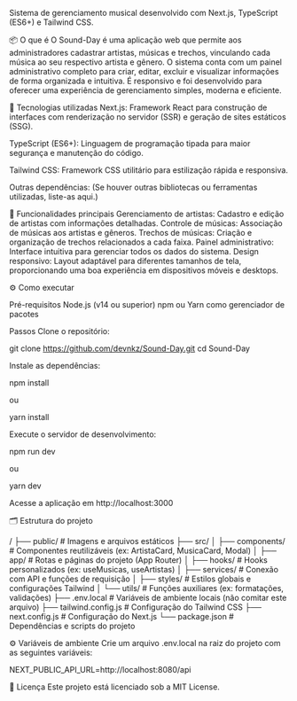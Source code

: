 Sistema de gerenciamento musical desenvolvido com Next.js, TypeScript (ES6+) e Tailwind CSS.

📦 O que é
O Sound-Day é uma aplicação web que permite aos administradores cadastrar artistas, músicas e trechos, vinculando cada música ao seu respectivo artista e gênero.
O sistema conta com um painel administrativo completo para criar, editar, excluir e visualizar informações de forma organizada e intuitiva.
É responsivo e foi desenvolvido para oferecer uma experiência de gerenciamento simples, moderna e eficiente.

🚀 Tecnologias utilizadas
Next.js: Framework React para construção de interfaces com renderização no servidor (SSR) e geração de sites estáticos (SSG).

TypeScript (ES6+): Linguagem de programação tipada para maior segurança e manutenção do código.

Tailwind CSS: Framework CSS utilitário para estilização rápida e responsiva.

Outras dependências: (Se houver outras bibliotecas ou ferramentas utilizadas, liste-as aqui.)

🧰 Funcionalidades principais
Gerenciamento de artistas: Cadastro e edição de artistas com informações detalhadas.
Controle de músicas: Associação de músicas aos artistas e gêneros.
Trechos de músicas: Criação e organização de trechos relacionados a cada faixa.
Painel administrativo: Interface intuitiva para gerenciar todos os dados do sistema.
Design responsivo: Layout adaptável para diferentes tamanhos de tela, proporcionando uma boa experiência em dispositivos móveis e desktops.

⚙️ Como executar

Pré-requisitos
Node.js (v14 ou superior)
npm ou Yarn como gerenciador de pacotes

Passos
Clone o repositório:

git clone https://github.com/devnkz/Sound-Day.git
cd Sound-Day


Instale as dependências:

npm install


ou

yarn install


Execute o servidor de desenvolvimento:

npm run dev


ou

yarn dev


Acesse a aplicação em http://localhost:3000

🗂️ Estrutura do projeto

/
├── public/           # Imagens e arquivos estáticos
├── src/
│   ├── components/   # Componentes reutilizáveis (ex: ArtistaCard, MusicaCard, Modal)
│   ├── app/          # Rotas e páginas do projeto (App Router)
│   ├── hooks/        # Hooks personalizados (ex: useMusicas, useArtistas)
│   ├── services/     # Conexão com API e funções de requisição
│   ├── styles/       # Estilos globais e configurações Tailwind
│   └── utils/        # Funções auxiliares (ex: formatações, validações)
├── .env.local        # Variáveis de ambiente locais (não comitar este arquivo)
├── tailwind.config.js # Configuração do Tailwind CSS
├── next.config.js     # Configuração do Next.js
└── package.json       # Dependências e scripts do projeto


⚙️ Variáveis de ambiente
Crie um arquivo .env.local na raiz do projeto com as seguintes variáveis:

NEXT_PUBLIC_API_URL=http://localhost:8080/api


📄 Licença
Este projeto está licenciado sob a MIT License.
